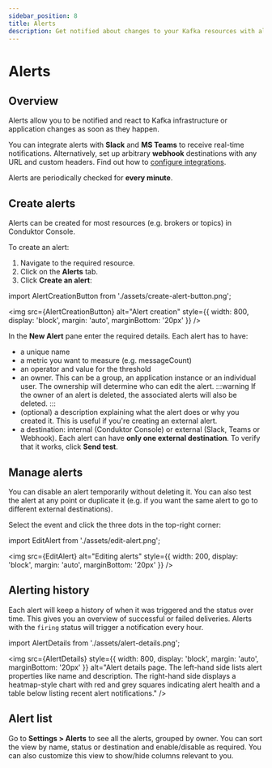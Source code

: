 ```yaml
---
sidebar_position: 8
title: Alerts
description: Get notified about changes to your Kafka resources with alerts
---
```


# Alerts

## Overview

Alerts allow you to be notified and react to Kafka infrastructure or application changes as soon as they happen.

You can integrate alerts with **Slack** and **MS Teams** to receive real-time notifications. Alternatively, set up arbitrary **webhook** destinations with any URL and custom headers. Find out how to [configure integrations](/platform/navigation/settings/integrations).

Alerts are periodically checked for **every minute**.

## Create alerts
Alerts can be created for most resources (e.g. brokers or topics) in Conduktor Console. 

To create an alert:
1. Navigate to the required resource.
1. Click on the **Alerts** tab.
1. Click **Create an alert**:

import AlertCreationButton from './assets/create-alert-button.png';

<img src={AlertCreationButton} alt="Alert creation" style={{ width: 800, display: 'block', margin: 'auto', marginBottom: '20px' }} />

In the **New Alert** pane enter the required details. Each alert has to have:
  - a unique name
  - a metric you want to measure (e.g. messageCount)
  - an operator and value for the threshold
  - an owner. This can be a group, an application instance or an individual user. The ownership will determine who can edit the alert.
:::warning
If the owner of an alert is deleted, the associated alerts will also be deleted.
:::
- (optional) a description explaining what the alert does or why you created it. This is useful if you're creating an external alert.
- a destination: internal (Conduktor Console) or external (Slack, Teams or Webhook). Each alert can have **only one external destination**. To verify that it works, click **Send test**.

## Manage alerts
You can disable an alert temporarily without deleting it. You can also test the alert at any point or duplicate it (e.g. if you want the same alert to go to different external destinations). 

Select the event and click the three dots in the top-right corner:

import EditAlert from './assets/edit-alert.png';

<img src={EditAlert} alt="Editing alerts" style={{ width: 200, display: 'block', margin: 'auto', marginBottom: '20px' }} />

## Alerting history
Each alert will keep a history of when it was triggered and the status over time. This gives you an overview of successful or failed deliveries. Alerts with the `firing` status will trigger a notification every hour.

import AlertDetails from './assets/alert-details.png';

<img src={AlertDetails} style={{ width: 800, display: 'block', margin: 'auto', marginBottom: '20px' }}
  alt="Alert details page. The left-hand side lists alert properties like name and description. The right-hand side displays a heatmap-style chart with red and grey squares indicating alert health and a table below listing recent alert notifications."
  />

## Alert list
Go to **Settings > Alerts** to see all the alerts, grouped by owner. You can sort the view by name, status or destination and enable/disable as required. You can also customize this view to show/hide columns relevant to you.